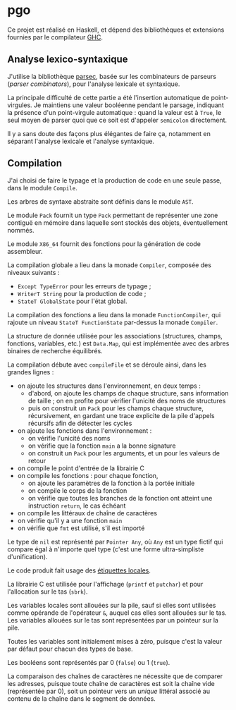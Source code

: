 # pgo

Ce projet est réalisé en Haskell, et dépend des bibliothèques et extensions fournies par le compilateur [GHC](https://www.haskell.org/ghc/).

## Analyse lexico-syntaxique

J'utilise la bibliothèque [parsec](https://hackage.haskell.org/package/parsec), basée sur les combinateurs de parseurs (*parser combinators*), pour l'analyse lexicale et syntaxique.

La principale difficulté de cette partie a été l'insertion automatique de point-virgules. Je maintiens une valeur booléenne pendant le parsage, indiquant la présence d'un point-virgule automatique : quand la valeur est à `True`, le seul moyen de parser quoi que ce soit est d'appeler `semicolon` directement.

Il y a sans doute des façons plus élégantes de faire ça, notamment en séparant l'analyse lexicale et l'analyse syntaxique.

## Compilation

J'ai choisi de faire le typage et la production de code en une seule passe, dans le module `Compile`.

Les arbres de syntaxe abstraite sont définis dans le module `AST`.

Le module `Pack` fournit un type `Pack` permettant de représenter une zone contiguë en mémoire dans laquelle sont stockés des objets, éventuellement nommés.

Le module `X86_64` fournit des fonctions pour la génération de code assembleur.

La compilation globale a lieu dans la monade `Compiler`, composée des niveaux suivants :

- `Except TypeError` pour les erreurs de typage ;
- `WriterT String` pour la production de code ;
- `StateT GlobalState` pour l'état global.

La compilation des fonctions a lieu dans la monade `FunctionCompiler`, qui rajoute un niveau `StateT FunctionState` par-dessus la monade `Compiler`.

La structure de donnée utilisée pour les associations (structures, champs, fonctions, variables, etc.) est `Data.Map`, qui est implémentée avec des arbres binaires de recherche équilibrés.

La compilation débute avec `compileFile` et se déroule ainsi, dans les grandes lignes :

- on ajoute les structures dans l'environnement, en deux temps :
    - d'abord, on ajoute les champs de chaque structure, sans information de taille ; on en profite pour vérifier l'unicité des noms de structures
    - puis on construit un `Pack` pour les champs chaque structure, récursivement, en gardant une trace explicite de la pile d'appels récursifs afin de détecter les cycles
- on ajoute les fonctions dans l'environnement :
    - on vérifie l'unicité des noms
    - on vérifie que la fonction `main` a la bonne signature
    - on construit un `Pack` pour les arguments, et un pour les valeurs de retour
- on compile le point d'entrée de la librairie C
- on compile les fonctions : pour chaque fonction,
    - on ajoute les paramètres de la fonction à la portée initiale
    - on compile le corps de la fonction
    - on vérifie que toutes les branches de la fonction ont atteint une instruction `return`, le cas échéant
- on compile les littéraux de chaîne de caractères
- on vérifie qu'il y a une fonction `main`
- on vérifie que `fmt` est utilisé, s'il est importé

Le type de `nil` est représenté par `Pointer Any`, où `Any` est un type fictif qui compare égal à n'importe quel type (c'est une forme ultra-simpliste d'unification).

Le code produit fait usage des [étiquettes locales](https://sourceware.org/binutils/docs/as/Symbol-Names.html#Local-Labels-1).

La librairie C est utilisée pour l'affichage (`printf` et `putchar`) et pour l'allocation sur le tas (`sbrk`).

Les variables locales sont allouées sur la pile, sauf si elles sont utilisées comme opérande de l'opérateur `&`, auquel cas elles sont allouées sur le tas. Les variables allouées sur le tas sont représentées par un pointeur sur la pile.

Toutes les variables sont initialement mises à zéro, puisque c'est la valeur par défaut pour chacun des types de base.

Les booléens sont représentés par 0 (`false`) ou 1 (`true`).

La comparaison des chaînes de caractères ne nécessite que de comparer les adresses, puisque toute chaîne de caractères est soit la chaîne vide (représentée par 0), soit un pointeur vers un *unique* littéral associé au contenu de la chaîne dans le segment de données.
